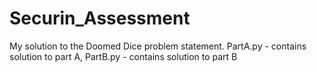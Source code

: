 # Securin_Assessment
My solution to the Doomed Dice problem statement.
PartA.py - contains solution to part A, PartB.py - contains solution to part B
